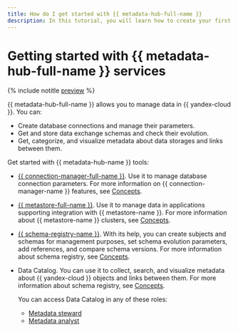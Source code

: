 ```yaml
---
title: How do I get started with {{ metadata-hub-full-name }}
description: In this tutorial, you will learn how to create your first connection and how to get started with a data registry.
---
```


# Getting started with {{ metadata-hub-full-name }} services


{% include notitle [preview](../../_includes/note-preview.md) %}


{{ metadata-hub-full-name }} allows you to manage data in {{ yandex-cloud }}. You can:

* Create database connections and manage their parameters.
* Get and store data exchange schemas and check their evolution.
* Get, categorize, and visualize metadata about data storages and links between them.

Get started with {{ metadata-hub-name }} tools:

* [{{ connection-manager-full-name }}](connection-manager.md). Use it to manage database connection parameters. For more information on {{ connection-manager-name }} features, see [Concepts](../concepts/connection-manager.md).

* [{{ metastore-full-name }}](metastore.md). Use it to manage data in applications supporting integration with {{ metastore-name }}. For more information about {{ metastore-name }} clusters, see [Concepts](../concepts/metastore.md).

* [{{ schema-registry-name }}](schema-registry.md). With its help, you can create subjects and schemas for management purposes, set schema evolution parameters, add references, and compare schema versions. For more information about schema registry, see [Concepts](../concepts/schema-registry.md).


* Data Catalog. You can use it to collect, search, and visualize metadata about {{ yandex-cloud }} objects and links between them. For more information about schema registry, see [Concepts](../concepts/data-catalog.md).

  You can access Data Catalog in any of these roles:

  * [Metadata steward](data-steward-quickstart.md)
  * [Metadata analyst](data-analyst-quickstart.md)

